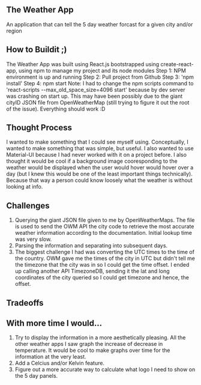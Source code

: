 ## The Weather App
  An application that can tell the 5 day weather forcast for a given city and/or region
## How to Buildit ;)
  The Weather App was built using React.js bootstrapped using create-react-app, using npm to manage my project and its node modules
  Step 1: NPM environment is up and running
  Step 2: Pull project from Github
  Step 3: 'npm install'
  Step 4: npm start 
    Note: I had to change the npm scripts command to 'react-scripts --max_old_space_size=4096 start' because by dev server was crashing on start up. This may have been possibly due to the giant cityID JSON file from OpenWeatherMap (still trying to figure it out the root of the issue).
  Everything should work :D

## Thought Process
  I wanted to make something that I could see myself using. Conceptually, I wanted to make something that was simple, but useful. I also wanted to use Material-UI because I had never worked with it on a project before. I also thought it would be cool if a background image cooresponding to the weather would be displayed when the user would hover would hover over a day (but I knew this would be one of the least important things technically). Because that way a person could know loosely what the weather is without looking at info.

## Challenges
  1. Querying the giant JSON file given to me by OpenWeatherMaps. The file is used to send the OWM API the city code to retrieve the most accurate weather information according to the documentation. Initial lookup time was very slow.
  2. Parsing the information and separating into subsequent days. 
  3. The biggest challenge I had was converting the UTC times to the time of the country. OWM gave me the times of the city in UTC but didn't tell me the timezone that the city was in so I could get the time offset. I ended up calling another API TimezoneDB, sending it the lat and long coordinates of the city queried so I could get timezone and hence, the offset.
  
## Tradeoffs
  
  
## With more time I would...
  1) Try to display the information in a more aesthetically pleasing. All the other weather apps I saw graph the increase of decrease in temperature. It would be cool to make graphs over time for the information at the very least.
  2) Add a Celcius and/or Kelvin feature.
  3) Figure out a more accurate way to calculate what logo I need to show on the 5 day panels.
  
  
